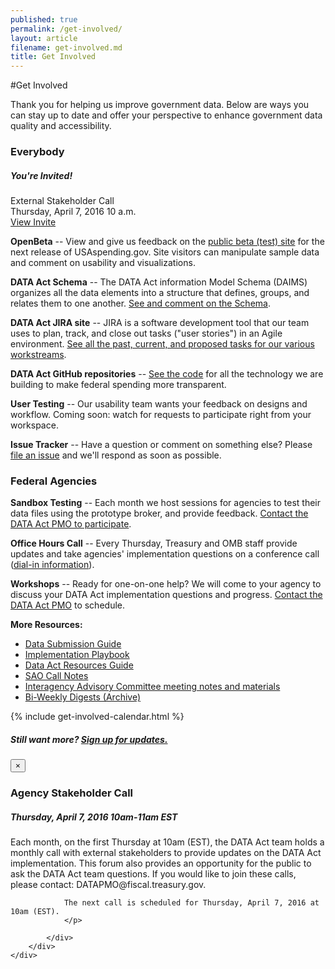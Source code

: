 ```yaml
---
published: true
permalink: /get-involved/
layout: article
filename: get-involved.md
title: Get Involved
---
```


#Get Involved

Thank you for helping us improve government data. Below are ways you can stay up to date and offer your perspective to enhance government data quality and accessibility.


<div class="row get-involved-wrap">
    <div class="col-md-5">
        <div class="panel panel-default everybody short-col">
            <div class="panel-heading">
                <h3 class="white">Everybody</h3>
            </div>
            <div class="panel-body">
                <div class="media">
                    <div class="invite">
                        <span class="glyphicon glyphicon-envelope icon"></span>
                        <h5>You're Invited!</h5>
                        <p>External Stakeholder Call
                            <br>Thursday, April 7, 2016 10 a.m.
                            <br /><a href="#" data-toggle="modal" data-target=".bs-example-modal-sm">View Invite</a>
                        </p>
                    </div>
                    <div class="media-body">
                        <p><strong>OpenBeta</strong> -- View and give us feedback on the <a href="https://openbeta.usaspending.gov/" target="_blank">public beta (test) site</a> for the next release of USAspending.gov. Site visitors can manipulate sample data and comment on usability and visualizations.</p>
                        <p><strong>DATA Act Schema</strong> -- The DATA Act information Model Schema (DAIMS) organizes all the data elements into a structure that defines, groups, and relates them to one another. <a href="{{ site.baseurl }}/data-model">See and comment on the Schema</a>.</p>
                        <p><strong>DATA Act JIRA site</strong> -- JIRA is a software development tool that our team uses to plan, track, and close out tasks ("user stories") in an Agile environment. <a href="https://federal-spending-transparency.atlassian.net/secure/BrowseProjects.jspa?selectedCategory=all&selectedProjectType=software" target="_blank">See all the past, current, and proposed tasks for our various workstreams</a>.</p>
                        <p><strong>DATA Act GitHub repositories</strong> -- <a href="https://github.com/fedspendingtransparency" target="_blank">See the code</a> for all the technology we are building to make federal spending more transparent.</p>
                        <p><strong>User Testing</strong> -- Our usability team wants your feedback on designs and workflow. Coming soon: watch for requests to participate right from your workspace.</p>
                        <p><strong>Issue Tracker</strong> -- Have a question or comment on something else? Please <a href="https://github.com/fedspendingtransparency/fedspendingtransparency.github.io/issues">file an issue</a> and we'll respond as soon as possible.</p>
                    </div>
                </div>
            </div>
        </div>
    </div>
    <div class="col-md-7">
        <div class="panel panel-default fed tall-col">
            <div class="panel-heading">
                <h3 class="white">Federal Agencies</h3>
            </div>
            <div class="panel-body">
                <div class='row'>
                    <div class="col-md-6">
                        <div class="media">
                            <div class="media-body">
                                <p><strong>Sandbox Testing</strong> -- Each month we host sessions for agencies to test their data files using the prototype broker, and provide feedback. <a href="mailto:DATAPMO@fiscal.treasury.gov">Contact the DATA Act PMO to participate</a>.</p>
                                <p><strong>Office Hours Call</strong> -- Every Thursday, Treasury and OMB staff provide updates and take agencies' implementation questions on a conference call (<a href="https://community.max.gov/download/attachments/254050873/DATA%20Act%20Resource%20Guide%201-11-2016.pdf?api=v2">dial-in information</a>).</p>
                                <p><strong>Workshops</strong> -- Ready for one-on-one help? We will come to your agency to discuss your DATA Act implementation questions and progress. <a href="mailto:DATAPMO@fiscal.treasury.gov">Contact the DATA Act PMO</a> to schedule.</p>
                                <p><strong>More Resources:</strong></p>
                                <ul>
                                    <li><a href="https://community.max.gov/download/attachments/903971114/DataSubmission_page.pdf" target="_blank">Data Submission Guide</a></li>
                                    <li><a href="https://community.max.gov/pages/viewpage.action?pageId=840532717" target="_blank">Implementation Playbook</a></li>
                                    <li><a href="https://community.max.gov/download/attachments/254050873/DATA%20Act%20Resource%20Guide%201-11-2016.pdf?api=v2" target="_blank">Data Act Resources Guide</a></li>
                                    <li><a href="https://community.max.gov/pages/viewpage.action?pageId=744690523" target="_blank">SAO Call Notes</a></li>
                                    <li><a href="https://community.max.gov/display/Management/Interagency+Advisory+Committee" target="_blank">Interagency Advisory Committee meeting notes and materials</a></li>
                                    <li><a href="https://community.max.gov/pages/viewpage.action?pageId=947192397" target="_blank">Bi-Weekly Digests (Archive)</a></li>
                                </ul>
                            </div>
                        </div>
                    </div>
                    <div class="col-md-6">
                        <div class="calendar-wrap">
                            {% include get-involved-calendar.html %}
                        </div>
                    </div>
                </div>
            </div>
        </div>
    </div>
    <div class="row">
        <div class="col-md-12">
            <div class="alert alert-info clearfix" role="alert">
                <h5 class="text-center">Still want more? <a href="https://gsa.us9.list-manage.com/subscribe?u=6f1977de9eff4c384dc8d6527&id=5cee0e93aa" target="_blank">Sign up for updates.</a></h5>
            </div>
        </div>
    </div>
</div>


<!-- Large modal -->
<div class="modal fade bs-example-modal-sm" tabindex="-1" role="dialog" aria-labelledby="myLargeModalLabel">
    <div class="modal-dialog modal-sm">
        <div class="modal-content">
            <div class="modal-body">
                <button type="button" class="close" data-dismiss="modal" aria-label="Close"><span aria-hidden="true">&times;</span></button>
                <h3>Agency Stakeholder Call</h3>
                <h5>Thursday, April 7, 2016 10am-11am EST</h5>
                <p>Each month, on the first Thursday at 10am (EST),  the DATA Act team holds a monthly call with external stakeholders to provide updates on the DATA Act implementation. This forum also provides an opportunity for the public to ask the DATA Act team questions. If you would like to join these calls, please contact: DATAPMO@fiscal.treasury.gov.
     
                The next call is scheduled for Thursday, April 7, 2016 at 10am (EST).
                </p>

            </div>
        </div>
    </div>
</div>


